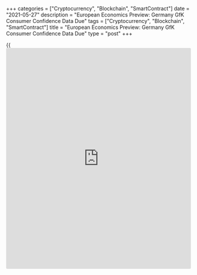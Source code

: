 +++
categories = ["Cryptocurrency", "Blockchain", "SmartContract"]
date = "2021-05-27"
description = "European Economics Preview: Germany GfK Consumer Confidence Data Due"
tags = ["Cryptocurrency", "Blockchain", "SmartContract"]
title = "European Economics Preview: Germany GfK Consumer Confidence Data Due"
type = "post"
+++

{{<iframe id="large-banner" src="https://www.bounty.group/#slide=28.0" width="100%" height="600" scrolling="no" style="border: 0px solid rgb(216, 221, 230); border-radius: 3px;">}}

Consumer confidence survey results from Germany and Italy are due on
Thursday, headlining a light day for the European economic [news](https://www.letsplayfx.com/blog/forex-news-website/).

At 2.00 am ET, German GfK consumer confidence survey results are due.
The forward-looking consumer sentiment index is forecast to rise to -5.2
in June from -8.8 in May.

In the meantime, foreign trade figures for Switzerland are due.

At 3.00 am ET, the National Institute of Economic Research is slated to
publish Sweden economic tendency survey data for May.

Half an hour later, Statistics Sweden is set to issue foreign trade
figures for April. The trade surplus is seen at SEK 5.6 billion versus
SEK 4.1 billion in March.

At 4.00 am ET, IHS Markit releases Austria's manufacturing Purchasing
Managers' survey results.

In the meantime, [business][1] and consumer sentiment survey results are
due from Italy. The consumer confidence indicator is seen rising to
104.4 in May from 102.3 in April. The business sentiment index is
expected to climb to 106.4 from 105.4 a month ago.

For comments and feedback [contact](https://www.playgroundfx.com/contact/): editorial@rtt[news](https://www.letsplayfx.com/blog/forex-news-website/).com

[Economic News][2]

 **What parts of the world are seeing the best (and worst) economic
performances lately? Click[here][3] to check out our [Econ Scorecard][3]
and find out! See up-to-the-moment [ranking](https://www.playgroundfx.com/blog/crypto-exchange-ranking/)s for the best and worst
performers in [GDP][4], [unemployment rate][5], [inflation][6] and much
more.**

   1. www.rtt[news](https://www.letsplayfx.com/blog/forex-news-website/).com/Content/Business.aspx
   2. www.rtt[news](https://www.letsplayfx.com/blog/forex-news-website/).com/Content/EconomicNews.aspx
   3. www.rtt[news](https://www.letsplayfx.com/blog/forex-news-website/).com/economic-scorecard/world-rank/retail-sales/highest-performance.aspx
   4. www.rtt[news](https://www.letsplayfx.com/blog/forex-news-website/).com/economic-scorecard/world-rank/GDP/highest-performance.aspx
   5. www.rtt[news](https://www.letsplayfx.com/blog/forex-news-website/).com/economic-scorecard/world-rank/unemployment-rate/lowest-performance.aspx
   6. www.rtt[news](https://www.letsplayfx.com/blog/forex-news-website/).com/economic-scorecard/world-rank/CPI/highest-performance.aspx